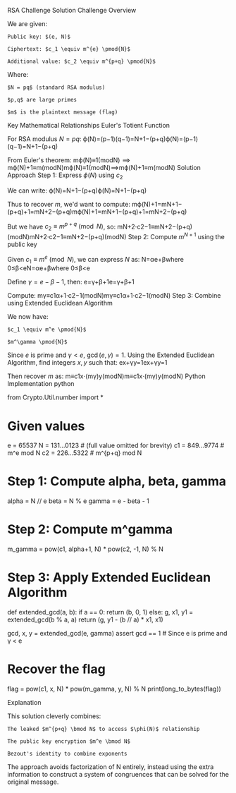 RSA Challenge Solution
Challenge Overview

We are given:

    Public key: $(e, N)$

    Ciphertext: $c_1 \equiv m^{e} \pmod{N}$

    Additional value: $c_2 \equiv m^{p+q} \pmod{N}$

Where:

    $N = pq$ (standard RSA modulus)

    $p,q$ are large primes

    $m$ is the plaintext message (flag)

Key Mathematical Relationships
Euler's Totient Function

For RSA modulus $N = pq$:
ϕ(N)=(p−1)(q−1)=N+1−(p+q)ϕ(N)=(p−1)(q−1)=N+1−(p+q)

From Euler's theorem:
mϕ(N)≡1(modN)  ⟹  mϕ(N)+1≡m(modN)mϕ(N)≡1(modN)⟹mϕ(N)+1≡m(modN)
Solution Approach
Step 1: Express $\phi(N)$ using $c_2$

We can write:
ϕ(N)=N+1−(p+q)ϕ(N)=N+1−(p+q)

Thus to recover $m$, we'd want to compute:
mϕ(N)+1=mN+1−(p+q)+1=mN+2−(p+q)mϕ(N)+1=mN+1−(p+q)+1=mN+2−(p+q)

But we have $c_2 \equiv m^{p+q} \pmod{N}$, so:
mN+2⋅c2−1≡mN+2−(p+q)(modN)mN+2⋅c2−1​≡mN+2−(p+q)(modN)
Step 2: Compute $m^{N+1}$ using the public key

Given $c_1 \equiv m^e \pmod{N}$, we can express $N$ as:
N=αe+βwhere 0≤β<eN=αe+βwhere 0≤β<e

Define $\gamma = e - \beta - 1$, then:
e=γ+β+1e=γ+β+1

Compute:
mγ≡c1α+1⋅c2−1(modN)mγ≡c1α+1​⋅c2−1​(modN)
Step 3: Combine using Extended Euclidean Algorithm

We now have:

    $c_1 \equiv m^e \pmod{N}$

    $m^\gamma \pmod{N}$

Since $e$ is prime and $\gamma < e$, $\gcd(e, \gamma) = 1$. Using the Extended Euclidean Algorithm, find integers $x,y$ such that:
ex+γy=1ex+γy=1

Then recover $m$ as:
m≡c1x⋅(mγ)y(modN)m≡c1x​⋅(mγ)y(modN)
Python Implementation
python

from Crypto.Util.number import *

# Given values
e = 65537
N = 131...0123  # (full value omitted for brevity)
c1 = 849...9774  # m^e mod N
c2 = 226...5322  # m^{p+q} mod N

# Step 1: Compute alpha, beta, gamma
alpha = N // e
beta = N % e
gamma = e - beta - 1

# Step 2: Compute m^gamma
m_gamma = pow(c1, alpha+1, N) * pow(c2, -1, N) % N

# Step 3: Apply Extended Euclidean Algorithm
def extended_gcd(a, b):
    if a == 0:
        return (b, 0, 1)
    else:
        g, x1, y1 = extended_gcd(b % a, a)
        return (g, y1 - (b // a) * x1, x1)

gcd, x, y = extended_gcd(e, gamma)
assert gcd == 1  # Since e is prime and γ < e

# Recover the flag
flag = pow(c1, x, N) * pow(m_gamma, y, N) % N
print(long_to_bytes(flag))

Explanation

This solution cleverly combines:

    The leaked $m^{p+q} \bmod N$ to access $\phi(N)$ relationship

    The public key encryption $m^e \bmod N$

    Bezout's identity to combine exponents

The approach avoids factorization of N entirely, instead using the extra information to construct a system of congruences that can be solved for the original message.
